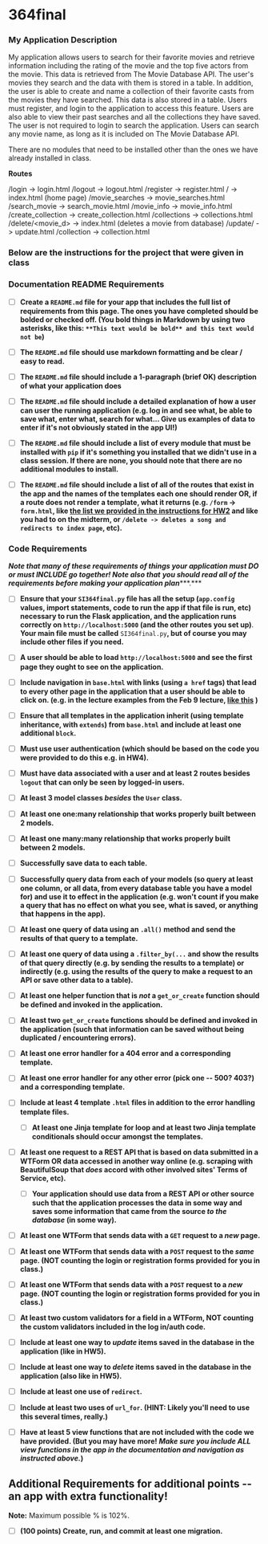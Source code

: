 # 364final

### **My Application Description**

  My application allows users to search for their favorite movies and retrieve information including the rating of the movie and the top five actors from the movie. This data is retrieved from The Movie Database API. The user's movies they search and the data with them is stored in a table. In addition, the user is able to create and name a collection of their favorite casts from the movies they have searched. This data is also stored in a table. Users must register, and login to the application to access this feature. Users are also able to view their past searches and all the collections they have saved. The user is not required to login to search the application. Users can search any movie name, as long as it is included on The Movie Database API.
  
  
There are no modules that need to be installed other than the ones we have already installed in class.

**Routes**

/login -> login.html
/logout -> logout.html
/register -> register.html
/ -> index.html (home page)
/movie_searches -> movie_searches.html
/search_movie -> search_movie.html
/movie_info -> movie_info.html
/create_collection -> create_collection.html
/collections -> collections.html
/delete/<movie_d> -> index.html (deletes a movie from database)
/update/<lst> -> update.html
/collection -> collection.html

### Below are the instructions for the project that were given in class

### **Documentation README Requirements**

- [ ] **Create a `README.md` file for your app that includes the full list of requirements from this page. The ones you have completed should be bolded or checked off. (You bold things in Markdown by using two asterisks, like this: `**This text would be bold** and this text would not be`)**

- [ ] **The `README.md` file should use markdown formatting and be clear / easy to read.**

- [ ] **The `README.md` file should include a 1-paragraph (brief OK) description of what your application does**

- [ ] **The `README.md` file should include a detailed explanation of how a user can user the running application (e.g. log in and see what, be able to save what, enter what, search for what... Give us examples of data to enter if it's not obviously stated in the app UI!)**

- [ ] **The `README.md` file should include a list of every module that must be installed with `pip` if it's something you installed that we didn't use in a class session. If there are none, you should note that there are no additional modules to install.**

- [ ] **The `README.md` file should include a list of all of the routes that exist in the app and the names of the templates each one should render OR, if a route does not render a template, what it returns (e.g. `/form` -> `form.html`, like [the list we provided in the instructions for HW2](https://www.dropbox.com/s/3a83ykoz79tqn8r/Screenshot%202018-02-15%2013.27.52.png?dl=0) and like you had to on the midterm, or `/delete -> deletes a song and redirects to index page`, etc).**


### **Code Requirements**
***Note that many of these requirements of things your application must DO or must INCLUDE go together! Note also that*** ***you should read all of the requirements before making your application plan******.***

- [ ] **Ensure that your `SI364final.py` file has all the setup (`app.config` values, import statements, code to run the app if that file is run, etc) necessary to run the Flask application, and the application runs correctly on `http://localhost:5000` (and the other routes you set up)**. **Your main file must be called** `SI364final.py`**, but of course you may include other files if you need.**

- [ ] **A user should be able to load `http://localhost:5000` and see the first page they ought to see on the application.**

- [ ] **Include navigation in `base.html` with links (using `a href` tags) that lead to every other page in the application that a user should be able to click on. (e.g. in the lecture examples from the Feb 9 lecture, [like this](https://www.dropbox.com/s/hjcls4cfdkqwy84/Screenshot%202018-02-15%2013.26.32.png?dl=0) )**

- [ ] **Ensure that all templates in the application inherit (using template inheritance, with `extends`) from `base.html` and include at least one additional `block`.**

- [ ] **Must use user authentication (which should be based on the code you were provided to do this e.g. in HW4).**

- [ ] **Must have data associated with a user and at least 2 routes besides `logout` that can only be seen by logged-in users.**

- [ ] **At least 3 model classes *besides* the `User` class.**

- [ ] **At least one one:many relationship that works properly built between 2 models.**

- [ ] **At least one many:many relationship that works properly built between 2 models.**

- [ ] **Successfully save data to each table.**

- [ ] **Successfully query data from each of your models (so query at least one column, or all data, from every database table you have a model for) and use it to effect in the application (e.g. won't count if you make a query that has no effect on what you see, what is saved, or anything that happens in the app).**

- [ ] **At least one query of data using an `.all()` method and send the results of that query to a template.**

- [ ] **At least one query of data using a `.filter_by(...` and show the results of that query directly (e.g. by sending the results to a template) or indirectly (e.g. using the results of the query to make a request to an API or save other data to a table).**

- [ ] **At least one helper function that is *not* a `get_or_create` function should be defined and invoked in the application.**

- [ ] **At least two `get_or_create` functions should be defined and invoked in the application (such that information can be saved without being duplicated / encountering errors).**

- [ ] **At least one error handler for a 404 error and a corresponding template.**

- [ ] **At least one error handler for any other error (pick one -- 500? 403?) and a corresponding template.**

- [ ] **Include at least 4 template `.html` files in addition to the error handling template files.**

  - [ ] **At least one Jinja template for loop and at least two Jinja template conditionals should occur amongst the templates.**

- [ ] **At least one request to a REST API that is based on data submitted in a WTForm OR data accessed in another way online (e.g. scraping with BeautifulSoup that *does* accord with other involved sites' Terms of Service, etc).**

  - [ ] **Your application should use data from a REST API or other source such that the application processes the data in some way and saves some information that came from the source *to the database* (in some way).**

- [ ] **At least one WTForm that sends data with a `GET` request to a *new* page.**

- [ ] **At least one WTForm that sends data with a `POST` request to the *same* page. (NOT counting the login or registration forms provided for you in class.)**

- [ ] **At least one WTForm that sends data with a `POST` request to a *new* page. (NOT counting the login or registration forms provided for you in class.)**

- [ ] **At least two custom validators for a field in a WTForm, NOT counting the custom validators included in the log in/auth code.**

- [ ] **Include at least one way to *update* items saved in the database in the application (like in HW5).**

- [ ] **Include at least one way to *delete* items saved in the database in the application (also like in HW5).**

- [ ] **Include at least one use of `redirect`.**

- [ ] **Include at least two uses of `url_for`. (HINT: Likely you'll need to use this several times, really.)**

- [ ] **Have at least 5 view functions that are not included with the code we have provided. (But you may have more! *Make sure you include ALL view functions in the app in the documentation and navigation as instructed above.*)**


## Additional Requirements for additional points -- an app with extra functionality!

**Note:** Maximum possible % is 102%.

- [ ] **(100 points) Create, run, and commit at least one migration.**


